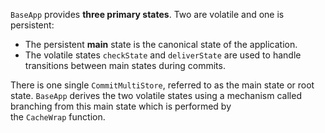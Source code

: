 `BaseApp` provides **three primary states**. Two are volatile and one is persistent:

-   The persistent **main** state is the canonical state of the application.
-   The volatile states `checkState` and `deliverState` are used to handle transitions between main states during commits.

There is one single `CommitMultiStore`, referred to as the main state or root state. `BaseApp` derives the two volatile states using a mechanism called branching from this main state which is performed by the `CacheWrap` function.
